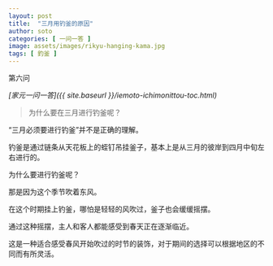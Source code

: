 ```yaml
---
layout: post
title:  "三月用钓釜的原因"
author: soto
categories: [ 一问一答 ]
image: assets/images/rikyu-hanging-kama.jpg
tags: [ 釣釜 ]
---
```


第六问

*[家元一问一答]({{ site.baseurl }}/iemoto-ichimonittou-toc.html)*

> 为什么要在三月进行钓釜呢？

“三月必须要进行钓釜”并不是正确的理解。

钓釜是通过链条从天花板上的蛭钉吊挂釜子，基本上是从三月的彼岸到四月中旬左右进行的。

为什么要进行钓釜呢？

那是因为这个季节吹着东风。

在这个时期挂上钓釜，哪怕是轻轻的风吹过，釜子也会缓缓摇摆。

通过这种摇摆，主人和客人都能感受到春天正在逐渐临近。

这是一种适合感受春风开始吹过的时节的装饰，对于期间的选择可以根据地区的不同而有所灵活。
